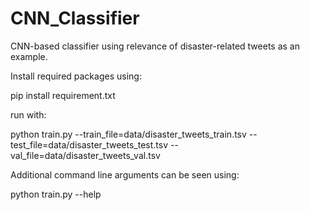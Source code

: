 # CNN_Classifier
CNN-based classifier using relevance of disaster-related tweets as an example.

Install required packages using:

pip install requirement.txt

run with:

python train.py --train_file=data/disaster_tweets_train.tsv --test_file=data/disaster_tweets_test.tsv --val_file=data/disaster_tweets_val.tsv

Additional command line arguments can be seen using:

python train.py --help
